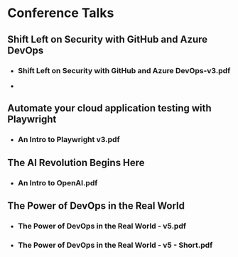 # Conference Talks

## Shift Left on Security with GitHub and Azure DevOps
- ### Shift Left on Security with GitHub and Azure DevOps-v3.pdf
- 
## Automate your cloud application testing with Playwright
- ### An Intro to Playwright v3.pdf

## The AI Revolution Begins Here
- ### An Intro to OpenAI.pdf

## The Power of DevOps in the Real World
- ### The Power of DevOps in the Real World - v5.pdf
- ### The Power of DevOps in the Real World - v5 - Short.pdf
